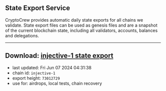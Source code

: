 ## State Export Service
CryptoCrew provides automatic daily state exports for all chains we validate. State export files can be used as genesis files and are a snapshot of the current blockchain state, including all validators, accounts, balances and delegations.

---
**Download: [injective-1 state export](https://dl-eu2.ccvalidators.com/SERVICE/injective/injective-1_export_73012729.json)**
---

- last updated: Fri Jun 07 2024 04:31:38
- chain id: `injective-1`
- export height: `73012729`
- use for: airdrops, local tests, chain recovery

